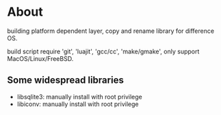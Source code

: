 
# About

building platform dependent layer, copy and rename library for difference OS.

build script require 'git', 'luajit', 'gcc/cc', 'make/gmake', only support MacOS/Linux/FreeBSD.

## Some widespread libraries

- libsqlite3: manually install with root privilege
- libiconv: manually install with root privilege
